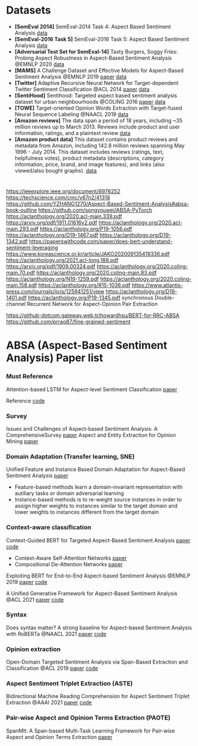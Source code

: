 # Datasets
- **[SemEval 2014]** SemEval-2014 Task 4: Aspect Based Sentiment Analysis [data](https://github.com/jiangqn/aspect_extraction/tree/master/data/official_data/SemEval-2014)
- **[SemEval-2016 Task 5]** SemEval-2016 Task 5: Aspect Based Sentiment Analysis [data](https://alt.qcri.org/semeval2016/task5/index.php?id=data-and-tools)
- **[Adversarial Test Set for SemEval-14]** Tasty Burgers, Soggy Fries: Probing Aspect Robustness in Aspect-Based Sentiment Analysis @EMNLP 2020 [data](https://github.com/zhijing-jin/ARTS_TestSet)
- **[MAMS]** A Challenge Dataset and Effective Models for Aspect-Based Sentiment Analysis @EMNLP 2019 [paper](https://aclanthology.org/D19-1654.pdf) [data](https://github.com/siat-nlp/MAMS-for-ABSA)
- **[Twitter]** Adaptive Recursive Neural Network for Target-dependent Twitter Sentiment Classification @ACL 2014 [paper](https://aclanthology.org/P14-2009.pdf) [data](https://github.com/songyouwei/ABSA-PyTorch/tree/master/datasets/acl-14-short-data)
- **[SentiHood]** Sentihood: Targeted aspect based sentiment analysis dataset for urban neighbourhoods @COLING 2016 [paper](https://aclanthology.org/C16-1146/) [data](https://github.com/uclnlp/jack/tree/master/data/sentihood)
- **[TOWE]** Target-oriented Opinion Words Extraction with Target-fused Neural Sequence Labeling @NAACL 2019 [data](https://github.com/NJUNLP/TOWE)
- **[Amazon reviews]** The data span a period of 18 years, including ~35 million reviews up to March 2013. Reviews include product and user information, ratings, and a plaintext review [data](https://snap.stanford.edu/data/web-Amazon.html)
- **[Amazon product data]** This dataset contains product reviews and metadata from Amazon, including 142.8 million reviews spanning May 1996 - July 2014. This dataset includes reviews (ratings, text, helpfulness votes), product metadata (descriptions, category information, price, brand, and image features), and links (also viewed/also bought graphs). [data](http://jmcauley.ucsd.edu/data/amazon/)

# 
https://ieeexplore.ieee.org/document/8976252
https://techscience.com/cmc/v67n2/41318
https://github.com/YZHANG1270/Aspect-Based-Sentiment-Analysis#absa-book-outline
https://github.com/songyouwei/ABSA-PyTorch
https://aclanthology.org/2020.acl-main.339.pdf
https://arxiv.org/pdf/1911.01616v2.pdf
https://aclanthology.org/2020.acl-main.293.pdf
https://aclanthology.org/P19-1056.pdf
https://aclanthology.org/D19-1467.pdf
https://aclanthology.org/D19-1342.pdf
https://paperswithcode.com/paper/does-bert-understand-sentiment-leveraging
https://www.koreascience.or.kr/article/JAKO202009135419336.pdf
https://aclanthology.org/2021.acl-long.188.pdf
https://arxiv.org/pdf/1909.00324.pdf
https://aclanthology.org/2020.coling-main.70.pdf
https://aclanthology.org/2020.coling-main.83.pdf
https://aclanthology.org/N19-1259.pdf
https://aclanthology.org/2020.coling-main.158.pdf
https://aclanthology.org/R15-1036.pdf
https://www.atlantis-press.com/journals/ijcis/125941251/view
https://aclanthology.org/D18-1401.pdf
https://aclanthology.org/P19-1345.pdf
synchronous Double-channel Recurrent Network for Aspect-Opinion Pair Extraction

https://github-dotcom.gateway.web.tr/howardhsu/BERT-for-RRC-ABSA
https://github.com/prrao87/fine-grained-sentiment


# ABSA (Aspect-Based Sentiment Analysis) Paper list
### Must Reference
Attention-based LSTM for Aspect-level Sentiment Classification [paper](https://ieeexplore.ieee.org/abstract/document/8976252)

Reference [code](https://github.com/songyouwei/ABSA-PyTorch)

### Survey
Issues and Challenges of Aspect-based Sentiment Analysis: A ComprehensiveSurvey [paper](https://ieeexplore.ieee.org/abstract/document/8976252)
Aspect and Entity Extraction for Opinion Mining [paper](https://www.cs.uic.edu/~lzhang3/paper/ZhangLiu-AEEE.pdf)


### Domain Adaptation (Transfer learning, SNE)

Unified Feature and Instance Based Domain Adaptation for Aspect-Based Sentiment Analysis [paper](https://aclanthology.org/2020.emnlp-main.572.pdf)
- Feature-based methods learn a domain-invariant representation with autiliary tasks or domain adversarial learning
- Instance-based methods is to re-weight source instances in order to assign higher weights to instances similar to the target domain and lower weights to instances different from the target domain


### Context-aware classification
Context-Guided BERT for Targeted Aspect-Based Sentiment Analysis [paper](https://arxiv.org/pdf/2010.07523.pdf) [code](https://github.com/frankaging/Quasi-Attention-ABSA)
- Context-Aware Self-Attention Networks [paper](https://arxiv.org/pdf/1902.05766.pdf)
- Compositional De-Attention Networks [paper](https://papers.nips.cc/paper/2019/file/16fc18d787294ad5171100e33d05d4e2-Paper.pdf)

Exploiting BERT for End-to-End Aspect-based Sentiment Analysis @EMNLP 2019 [paper](https://arxiv.org/pdf/1910.00883.pdf) [code](https://github.com/lixin4ever/BERT-E2E-ABSA)

A Unified Generative Framework for Aspect-Based Sentiment Analysis  @ACL 2021 [paper](https://arxiv.org/pdf/2106.04300.pdf) [code](https://github.com/yhcc/BARTABSA)

### Syntax
Does syntax matter? A strong baseline for Aspect-based Sentiment Analysis with RoBERTa @NAACL 2021 [paper](https://arxiv.org/abs/2104.04986) [code](https://github.com/ROGERDJQ/RoBERTaABSA)


### Opinion extraction
Open-Domain Targeted Sentiment Analysis via Span-Based Extraction and Classification @ACL 2019 [paper](https://aclanthology.org/P19-1051.pdf) [code](https://github.com/huminghao16/SpanABSA)

### Aspect Sentiment Triplet Extraction (ASTE)
Bidirectional Machine Reading Comprehension for Aspect Sentiment Triplet Extraction @AAAI 2021 [paper](file:///C:/Users/jasmi/Downloads/17500-Article%20Text-20994-1-2-20210518.pdf) [code](https://github.com/NKU-IIPLab/BMRC)

###  Pair-wise Aspect and Opinion Terms Extraction (PAOTE)
SpanMlt: A Span-based Multi-Task Learning Framework for Pair-wise Aspect and Opinion Terms Extraction [paper](https://aclanthology.org/2020.acl-main.296.pdf)
